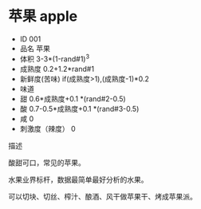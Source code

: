 # 苹果 apple

* ID 001
* 品名 苹果
* 体积 3-3*(1-rand#1)<sup>3</sup>
* 成熟度 0.2+1.2*rand#1
* 新鲜度(苦味) if(成熟度>1),(成熟度-1)*0.2
* 味道
* 甜 0.6*成熟度+0.1 *(rand#2-0.5)
* 酸 0.7-0.5*成熟度+0.1 *(rand#3-0.5)
* 咸 0
* 刺激度（辣度） 0

描述

酸甜可口，常见的苹果。

水果业界标杆，数据最简单最好分析的水果。

可以切块、切丝、榨汁、酿酒、风干做苹果干、烤成苹果派。
